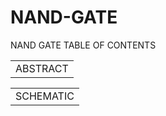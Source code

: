 # NAND-GATE
NAND GATE
TABLE OF CONTENTS

<table>
    <tr>
        <td>ABSTRACT</td>
    </tr>
</table>

<table>
    <tr>
        <td>SCHEMATIC</td>
    </tr>
</table>
 
